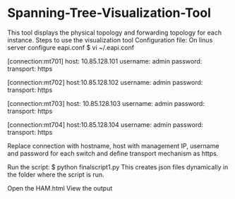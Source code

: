 # Spanning-Tree-Visualization-Tool
This tool displays the physical topology and forwarding topology for each instance.
Steps to use the visualization tool 
Configuration file:
On linus server configure eapi.conf
$ vi ~/.eapi.conf

[connection:mt701]
host: 10.85.128.101
username: admin
password:
transport: https

[connection:mt702]
host:10.85.128.102
username: admin
password:
transport: https

[connection:mt703]
host: 10.85.128.103
username: admin
password:
transport: https

[connection:mt704]
host:10.85.128.104
username: admin
password:
transport: https

Replace connection with hostname, host with management IP, username and
password for each switch and define transport mechanism as https.

Run the script:
$ python finalscript1.py 
This creates json files dynamically in the folder where the script is run. 

Open the HAM.html
View the output 
